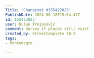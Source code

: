 ```yaml
---
Title: 'Changeset #155422023'
PublishDate: 2024-08-18T15:54:47Z
id: 155422023
user: Dušan Trojanović
comment: Survey if places still exist
created_by: StreetComplete 58.2
tags:
- Montenegro

---
```


